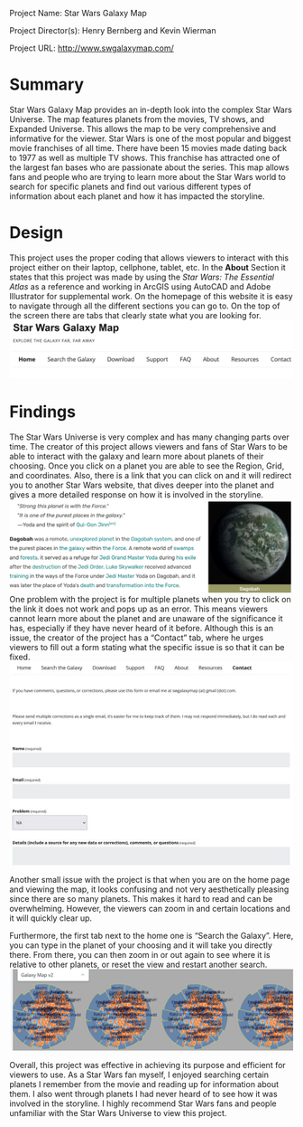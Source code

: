 Project Name: Star Wars Galaxy Map 

Project Director(s): Henry Bernberg and Kevin Wierman

Project URL: http://www.swgalaxymap.com/


# Summary
Star Wars Galaxy Map provides an in-depth look into the complex Star Wars Universe. The map features planets from the movies, TV shows, and Expanded Universe. This allows the map to be very comprehensive and informative for the viewer. Star Wars is one of the most popular and biggest movie franchises of all time. There have been 15 movies made dating back to 1977 as well as multiple TV shows. This franchise has attracted one of the largest fan bases who are passionate about the series. This map allows fans and people who are trying to learn more about the Star Wars world to search for specific planets and find out various different types of information about each planet and how it has impacted the storyline. 

# Design
This project uses the proper coding that allows viewers to interact with this project either on their laptop, cellphone, tablet, etc. In the **About** Section it states that this project was made by using the _Star Wars: The Essential Atlas_ as a reference and working in ArcGIS using AutoCAD and Adobe Illustrator for supplemental work. On the homepage of this website it is easy to navigate through all the different sections you can go to. On the top of the screen there are tabs that clearly state what you are looking for. 
![Tabs](https://github.com/Thomas-Mark/TMark/blob/main/images/Review%202%20Design.JPG) 

# Findings
The Star Wars Universe is very complex and has many changing parts over time. The creator of this project allows viewers and fans of Star Wars to be able to interact with the galaxy and learn more about planets of their choosing. Once you click on a planet you are able to see the Region, Grid, and coordinates. Also, there is a link that you can click on and it will redirect you to another Star Wars website, that dives deeper into the planet and gives a more detailed response on how it is involved in the storyline. 
![Planet Info](https://github.com/Thomas-Mark/TMark/blob/main/images/Review%20Two%20planet.JPG) 
One problem with the project is for multiple planets when you try to click on the link it does not work and pops up as an error. This means viewers cannot learn more about the planet and are unaware of the significance it has, especially if they have never heard of it before. Although this is an issue, the creator of the project has a “Contact” tab, where he urges viewers to fill out a form stating what the specific issue is so that it can be fixed. 
![Contact](https://github.com/Thomas-Mark/TMark/blob/main/images/Contact%20tab%20new.JPG) 

Another small issue with the project is that when you are on the home page and viewing the map, it looks confusing and not very aesthetically pleasing since there are so many planets. This makes it hard to read and can be overwhelming. However, the viewers can zoom in and certain locations and it will quickly clear up.

 Furthermore, the first tab next to the home one is “Search the Galaxy”. Here, you can type in the planet of your choosing and it will take you directly there. From there, you can then zoom in or out again to see where it is relative to other planets, or reset the view and restart another search.
 ![Star Wars Galaxy](https://github.com/Thomas-Mark/TMark/blob/main/images/Home%20page%20map%20review%202.JPG) 
 
 Overall, this project was effective in achieving its purpose and efficient for viewers to use. As a Star Wars fan myself, I enjoyed searching certain planets I remember from the movie and reading up for information about them. I also went through planets I had never heard of to see how it was involved in the storyline. I highly recommend Star Wars fans and people unfamiliar with the Star Wars Universe to view this project.
